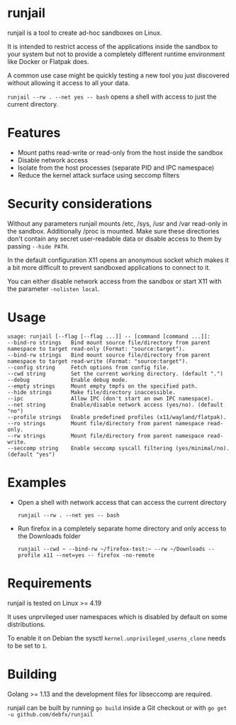 # runjail

runjail is a tool to create ad-hoc sandboxes on Linux.

It is intended to restrict access of the applications inside the sandbox
to your system but not to provide a completely different runtime environment
like Docker or Flatpak does.

A common use case might be quickly testing a new tool you just discovered
without allowing it access to all your data.

`runjail --rw . --net yes -- bash` opens a shell with access to just the
current directory.


# Features

* Mount paths read-write or read-only from the host inside the sandbox
* Disable network access
* Isolate from the host processes (separate PID and IPC namespace)
* Reduce the kernel attack surface using seccomp filters


# Security considerations

Without any parameters runjail mounts /etc, /sys, /usr and /var read-only
in the sandbox. Additionally /proc is mounted.
Make sure these directiories don't contain any secret user-readable data
or disable access to them by passing `--hide PATH`.

In the default configuration X11 opens an anonymous socket which makes it
a bit more difficult to prevent sandboxed applications to connect to it.

You can either disable network access from the sandbox or start X11 with
the parameter `-nolisten local`.


# Usage

```
usage: runjail [--flag [--flag ...]] -- [command [command ...]]:
--bind-ro strings   Bind mount source file/directory from parent namespace to target read-only (Format: "source:target").
--bind-rw strings   Bind mount source file/directory from parent namespace to target read-write (Format: "source:target").
--config string     Fetch options from config file.
--cwd string        Set the current working directory. (default ".")
--debug             Enable debug mode.
--empty strings     Mount empty tmpfs on the specified path.
--hide strings      Make file/directory inaccessible.
--ipc               Allow IPC (don't start an own IPC namespace).
--net string        Enable/disable network access (yes/no). (default "no")
--profile strings   Enable predefined profiles (x11/wayland/flatpak).
--ro strings        Mount file/directory from parent namespace read-only.
--rw strings        Mount file/directory from parent namespace read-write.
--seccomp string    Enable seccomp syscall filtering (yes/minimal/no). (default "yes")
```


# Examples

* Open a shell with network access that can access the current directory

  `runjail --rw . --net yes -- bash`

* Run firefox in a completely separate home directory and only access to the Downloads folder

  `runjail --cwd ~ --bind-rw ~/firefox-test:~ --rw ~/Downloads --profile x11 --net=yes -- firefox -no-remote`


# Requirements

runjail is tested on Linux >= 4.19

It uses unprvileged user namespaces which is disabled by default on some
distributions.

To enable it on Debian the sysctl `kernel.unprivileged_userns_clone` needs
to be set to `1`.


# Building

Golang >= 1.13 and the development files for libseccomp are required.

runjail can be built by running `go build` inside a Git checkout or with
`go get -u github.com/debfx/runjail`
